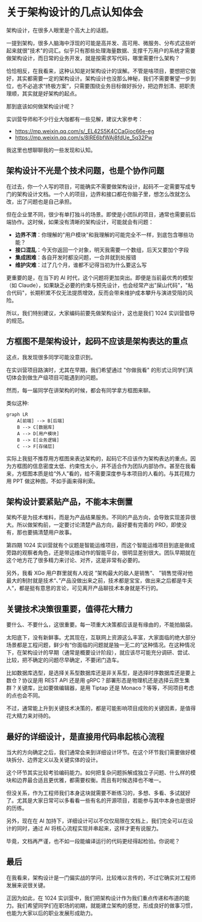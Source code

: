 # 关于架构设计的几点认知体会

架构设计，在很多人眼里是个高大上的话题。

一提到架构，很多人脑海中浮现的可能是高并发、高可用、微服务、分布式这些听起来就很"技术"的词汇。似乎只有那些处理海量数据、支撑千万用户的系统才需要做架构设计，而日常的业务开发，就是按需求写代码，哪里需要什么架构？

恰恰相反，在我看来，这种认知是对架构设计的误解。不管是啥项目，要想把它做好，其实都需要一定的架构设计。架构设计也没那么神秘，我们不需要奢望一步到位，也不必追求“终极方案”，只需要围绕业务目标做好拆分，把边界划清、把职责理顺，其实就是好架构的起点。

那到底该如何做架构设计呢？

实训营导师和不少行业大咖都有一些见解，建议大家参考：

- https://mp.weixin.qq.com/s/_EL42S5K4CCaGjoc66e-eg
- https://mp.weixin.qq.com/s/8lRE6bfWAj8fdUe_5q32Pw

我这里也想聊聊我的一些发现和认知。

## 架构设计不光是个技术问题，也是个协作问题

在过去，你一个人写的项目，可能确实不需要做架构设计，起码不一定需要写成专门的架构设计文档。一个人的项目，边界和接口都在你脑子里，想怎么改就怎么改，出了问题也是自己承担。

但在企业里不同，很少有单打独斗的场景。即使是小团队的项目，通常也需要前后端协作。这时候，如果没有清晰的架构设计，可能就会有问题：

- **边界不清**：你理解的"用户模块"和我理解的可能完全不一样，到底包含哪些功能？
- **接口混乱**：今天你返回一个对象，明天我需要一个数组，后天又要加个字段
- **集成困难**：各自开发时都没问题，一合并就到处报错
- **维护灾难**：过了几个月，谁都不记得当初为什么要这么写

更重要的是，在当下的 AI 时代，这个问题将更加突出。即便是当前最优秀的模型（如 Claude），如果缺乏必要的约束与预先设计，也会经常产出"屎山代码"，"粘合代码"，长期积累不仅无法提质增效，反而会带来维护成本攀升与演进受阻的风险。

所以，我们特别建议，大家编码前要先做架构设计，这也是我们 1024 实训营倡导的规范。

## 方框图不是架构设计，起码不应该是架构表达的重点

这点，我发现很多同学可能没意识到。

在实训营项目路演时，尤其在早期，我们希望通过 "你做我看" 的形式让同学们真切体会到做生产级项目可能遇到的问题。

然而，每一届同学在讲架构的时候，都会有同学拿方框图来聊。

类似这种:

```mermaid
graph LR
    A[前端] --> B[后端]
    B --> C[数据库]
    A --> D[用户模块]
    B --> E[业务逻辑]
    C --> F[存储层]
```

实际上我挺不推荐用方框图来表达架构的，起码它不应该作为架构表达的重点。因为方框图的信息密度太低、约束性太小，并不适合作为团队内部协作。甚至在我看来，方框图本质是给“外人”看的，给不需要深度参与本项目的人看的。与其花精力用 PPT 做这种图，不如手画来得利索。

## 架构设计要紧贴产品，不能本末倒置

架构不是为技术堆料，而是为产品结果服务。不同的产品方向，会导致实现差异很大。所以做架构前，一定要讨论清楚产品方向，最好要有完善的 PRD，即使没有，那也要搞清楚用户故事。

第四期 1024 实训营就有个议题是智能运维项目，而这个智能运维项目到底是做成旁路的观察者角色，还是带运维动作的智能平台，很明显差别很大。团队早期就在这个地方花了很多精力来讨论、对齐，这是非常有必要的。

另外，我看 XGo 用户群里就有人戏说 ”架构最大的敌人是销售“、 ”销售觉得对他最大的制肘就是技术“、”产品没做出来之前，技术都是宝宝，做出来之后都是牛夫人“，都是挺有意思的言论，可见离开产品聊技术本身就是不行的。

## 关键技术决策很重要，值得花大精力

要什么、不要什么，这很重要。每一项重大决策都应该是有缘由的，不能拍脑袋。

太阳底下，没有新鲜事。尤其现在，互联网上资源这么丰富，大家面临的绝大部分场景都是工程问题，鲜少有“你面临的问题就是独一无二的”这种情况。在这种情况下，在架构设计的早期（通常是概要设计阶段），就应该尽可能充分调研、尝试、比较，把不确定的问题尽早确定，不要闭门造车。

比如数据库选型，是选择关系型数据库还是非关系型，是选择时序数据库还是要上数仓？协议是用 REST API 还是用 gRPC？部署形态是物理机还是选择云原生集群？关键库，比如要做编辑器，是用 Tiptap 还是 Monaco？等等，不同项目考虑的点也会不同。

不过，通常能上升到关键技术决策的，都是可能影响项目成败的关键因素，是值得花大精力来对待的。

## 最好的详细设计，是直接用代码串起核心流程

当大的方向确定之后，我们通常会来到详细设计环节。在这个环节我们需要做好模块拆分、边界定义以及关键实体的设计。

这个环节其实比较考验编码能力。如何把复杂问题拆解成独立子问题、什么样的模块和边界最合适且更优雅，都需要权衡。而且有时候选择也不唯一。

但没关系，作为工程师我们本身这块就需要不断练习的，多想、多看、多试就好了。尤其是大家日常可以多看看一些有名的开源项目，若能参与其中本身也是很好的历练。

另外，现在在 AI 加持下，详细设计可以不仅仅局限在文档上，我们完全可以在设计的同时，通过 AI 将核心流程实现并串起来，这样才更有说服力。

毕竟，文档再严谨，也不如一段能编译运行的代码更经得起检验。你说呢？

## 最后

在我看来，架构设计是一门偏实战的学问，比较难以言传的，不过它确实对工程师发展来说很关键。

正因为如此，在 1024 实训营中，我们把架构设计作为我们重点传递和布道的能力。我们希望同学们在职场的初期，就能建立架构的感觉，形成良好的做事习惯，也能为大家以后的职业发展形成助力。
